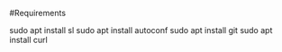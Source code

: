 #Requirements

sudo apt install sl 
sudo apt install autoconf
sudo apt install git 
sudo apt install curl 
